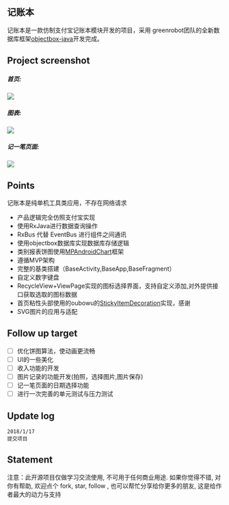## 记账本
记账本是一款仿制支付宝记账本模块开发的项目，采用 greenrobot团队的全新数据库框架[objectbox-java](https://github.com/objectbox/objectbox-java)开发完成。

## Project screenshot
##### 首页:
![](http://p2p0lrpx1.bkt.clouddn.com/main.gif-gif)
##### 图表:
![](http://p2p0lrpx1.bkt.clouddn.com/class.gif-db)
##### 记一笔页面:
![](http://p2p0lrpx1.bkt.clouddn.com/take.gif-gif)

## Points
记账本是纯单机工具类应用，不存在网络请求

* 产品逻辑完全仿照支付宝实现
* 使用RxJava进行数据查询操作
* RxBus 代替 EventBus 进行组件之间通讯
* 使用objectbox数据库实现数据库存储逻辑
* 类别报表饼图使用[MPAndroidChart](https://github.com/PhilJay/MPAndroidChart)框架
* 遵循MVP架构
* 完整的基类搭建（BaseActivity,BaseApp,BaseFragment）
* 自定义数字键盘
* RecycleView+ViewPage实现的图标选择界面，支持自定义添加,对外提供接口获取选取的图标数据
* 首页粘性头部使用的oubowu的[StickyItemDecoration](https://github.com/oubowu/StickyItemDecoration)实现，感谢
* SVG图片的应用与适配

## Follow up target
* [ ] 优化饼图算法，使动画更流畅
* [ ] UI的一些美化
* [ ] 收入功能的开发
* [ ] 图片记录的功能开发(拍照，选择图片,图片保存)
* [ ] 记一笔页面的日期选择功能
* [ ] 进行一次完善的单元测试与压力测试

## Update log
```
2018/1/17
提交项目
```

## Statement
注意：此开源项目仅做学习交流使用, 不可用于任何商业用途. 如果你觉得不错, 对你有帮助, 欢迎点个 fork, star, follow , 也可以帮忙分享给你更多的朋友, 这是给作者最大的动力与支持



